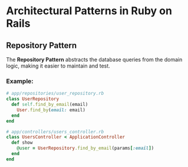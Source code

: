 # Architectural Patterns in Ruby on Rails

## Repository Pattern
The **Repository Pattern** abstracts the database queries from the domain logic, making it easier to maintain and test.

### Example:
```ruby
# app/repositories/user_repository.rb
class UserRepository
  def self.find_by_email(email)
    User.find_by(email: email)
  end
end

# app/controllers/users_controller.rb
class UsersController < ApplicationController
  def show
    @user = UserRepository.find_by_email(params[:email])
  end
end
```